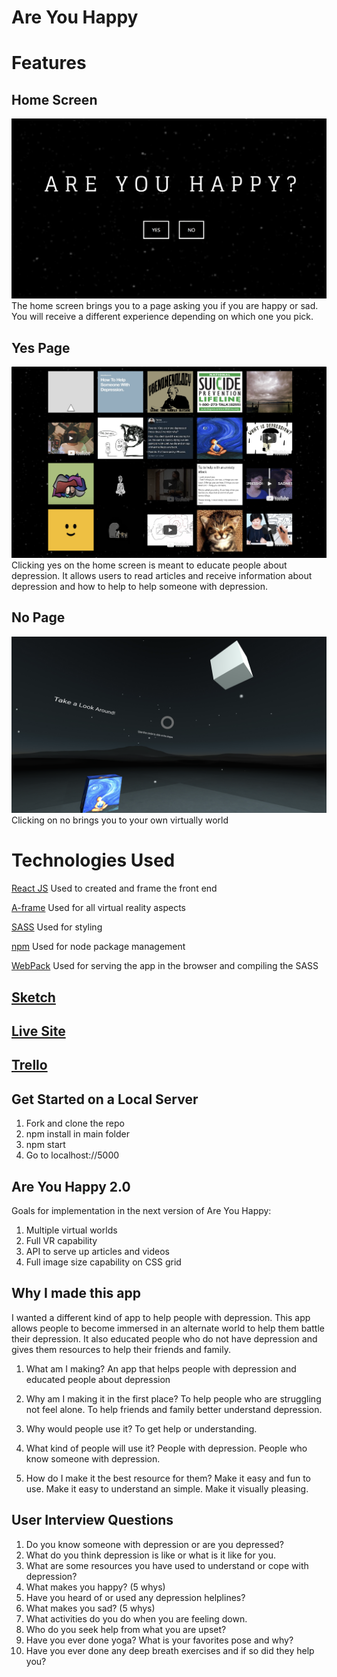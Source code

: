 # Are You Happy

# Features

## Home Screen
![Main Page Screen Shot](./mainPage.png)
The home screen brings you to a page asking you if you are happy or sad. You will receive a different experience depending on which one you pick.

## Yes Page 
![Yes Page Screen Shot](./yesPage.png)
Clicking yes on the home screen is meant to educate people about depression. It allows users to read articles and receive information about depression and how to help to help someone with depression.

## No Page 
![No Page Screen Shot](./noPage.png)
Clicking on no brings you to your own virtually world

# Technologies Used

[React JS](https://reactjs.org/)
Used to created and frame the front end

[A-frame](https://aframe.io/)
Used for all virtual reality aspects

[SASS](http://sass-lang.com/)
Used for styling

[npm](https://www.npmjs.com/)
Used for node package management

[WebPack](https://webpack.js.org/)
Used for serving the app in the browser and compiling the SASS

## [Sketch](./areYouHappy.pdf)

## [Live Site](https://cryptic-citadel-91160.herokuapp.com/)

## [Trello](https://trello.com/b/vrlgEtbm/are-you-happy)

## Get Started on a Local Server

1. Fork and clone the repo
2. npm install in main folder
3. npm start
4. Go to localhost://5000

## Are You Happy 2.0
Goals for implementation in the next version of Are You Happy:
1. Multiple virtual worlds
2. Full VR capability 
3. API to serve up articles and videos
4. Full image size capability on CSS grid

## Why I made this app

I wanted a different kind of app to help people with depression. This app allows people to become immersed in an alternate world to help them battle their depression. It also educated people who do not have depression and gives them resources to help their friends and family.

1. What am I making? An app that helps people with depression and educated people about depression

2. Why am I making it in the first place? To help people who are struggling not feel alone. To help friends and family better understand depression.

3. Why would people use it? To get help or understanding.

4. What kind of people will use it? People with depression. People who know someone with depression.

5. How do I make it the best resource for them? Make it easy and fun to use. Make it easy to understand an simple. Make it visually pleasing.


## User Interview Questions

1. Do you know someone with depression or are you depressed?
2. What do you think depression is like or what is it like for you.
3. What are some resources you have used to understand or cope with depression?
4. What makes you happy? (5 whys)
5. Have you heard of or used any depression helplines?
6. What makes you sad? (5 whys)
7. What activities do you do when you are feeling down.
8. Who do you seek help from what you are upset?
9. Have you ever done yoga? What is your favorites pose and why?
10. Have you ever done any deep breath exercises and if so did they help you?
